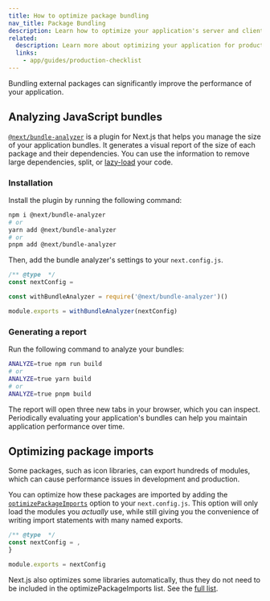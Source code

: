 ```yaml
---
title: How to optimize package bundling
nav_title: Package Bundling
description: Learn how to optimize your application's server and client bundles.
related:
  description: Learn more about optimizing your application for production.
  links:
    - app/guides/production-checklist
---
```


Bundling external packages can significantly improve the performance of your application.

## Analyzing JavaScript bundles

[`@next/bundle-analyzer`](https://www.npmjs.com/package/@next/bundle-analyzer) is a plugin for Next.js that helps you manage the size of your application bundles. It generates a visual report of the size of each package and their dependencies. You can use the information to remove large dependencies, split, or [lazy-load](/docs/app/guides/lazy-loading) your code.

### Installation

Install the plugin by running the following command:

```bash
npm i @next/bundle-analyzer
# or
yarn add @next/bundle-analyzer
# or
pnpm add @next/bundle-analyzer
```

Then, add the bundle analyzer's settings to your `next.config.js`.

```js filename="next.config.js"
/** @type  */
const nextConfig =

const withBundleAnalyzer = require('@next/bundle-analyzer')()

module.exports = withBundleAnalyzer(nextConfig)
```

### Generating a report

Run the following command to analyze your bundles:

```bash
ANALYZE=true npm run build
# or
ANALYZE=true yarn build
# or
ANALYZE=true pnpm build
```

The report will open three new tabs in your browser, which you can inspect. Periodically evaluating your application's bundles can help you maintain application performance over time.

## Optimizing package imports

Some packages, such as icon libraries, can export hundreds of modules, which can cause performance issues in development and production.

You can optimize how these packages are imported by adding the [`optimizePackageImports`](/docs/app/api-reference/config/next-config-js/optimizePackageImports) option to your `next.config.js`. This option will only load the modules you _actually_ use, while still giving you the convenience of writing import statements with many named exports.

```js filename="next.config.js"
/** @type  */
const nextConfig = ,
}

module.exports = nextConfig
```

Next.js also optimizes some libraries automatically, thus they do not need to be included in the optimizePackageImports list. See the [full list](/docs/app/api-reference/config/next-config-js/optimizePackageImports).
